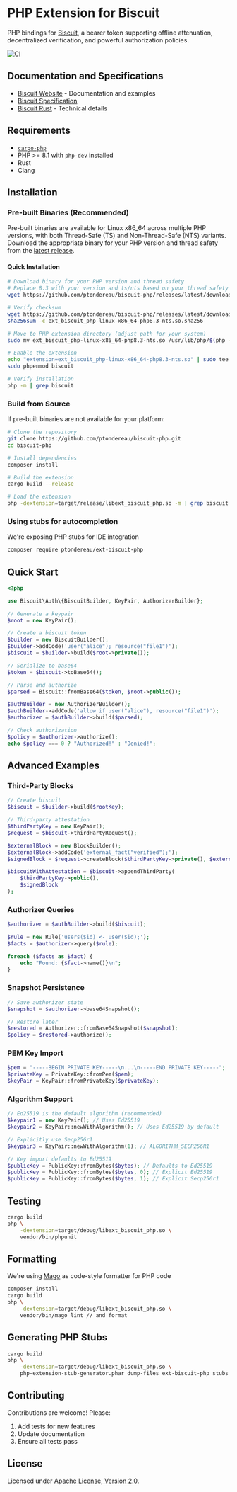# PHP Extension for Biscuit

PHP bindings for [Biscuit](https://www.biscuitsec.org), a bearer token supporting offline attenuation, decentralized verification, and powerful authorization policies.

[![CI](https://github.com/ptondereau/biscuit-php/actions/workflows/tests.yml/badge.svg)](https://github.com/ptondereau/biscuit-php/actions/workflows/tests.yml)

## Documentation and Specifications

- [Biscuit Website](https://www.biscuitsec.org) - Documentation and examples
- [Biscuit Specification](https://github.com/biscuit-auth/biscuit)
- [Biscuit Rust](https://github.com/biscuit-auth/biscuit-rust) - Technical details

## Requirements

- [`cargo-php`](https://crates.io/crates/cargo-php)
- PHP >= 8.1 with `php-dev` installed
- Rust
- Clang

## Installation

### Pre-built Binaries (Recommended)

Pre-built binaries are available for Linux x86_64 across multiple PHP versions, with both Thread-Safe (TS) and Non-Thread-Safe (NTS) variants. Download the appropriate binary for your PHP version and thread safety from the [latest release](https://github.com/ptondereau/biscuit-php/releases/latest).

#### Quick Installation

```bash
# Download binary for your PHP version and thread safety
# Replace 8.3 with your version and ts/nts based on your thread safety
wget https://github.com/ptondereau/biscuit-php/releases/latest/download/ext_biscuit_php-linux-x86_64-php8.3-nts.so

# Verify checksum
wget https://github.com/ptondereau/biscuit-php/releases/latest/download/ext_biscuit_php-linux-x86_64-php8.3-nts.so.sha256
sha256sum -c ext_biscuit_php-linux-x86_64-php8.3-nts.so.sha256

# Move to PHP extension directory (adjust path for your system)
sudo mv ext_biscuit_php-linux-x86_64-php8.3-nts.so /usr/lib/php/$(php -r 'echo PHP_MAJOR_VERSION.".".PHP_MINOR_VERSION;')/

# Enable the extension
echo "extension=ext_biscuit_php-linux-x86_64-php8.3-nts.so" | sudo tee /etc/php/$(php -r 'echo PHP_MAJOR_VERSION.".".PHP_MINOR_VERSION;')/mods-available/biscuit.ini
sudo phpenmod biscuit

# Verify installation
php -m | grep biscuit
```

### Build from Source

If pre-built binaries are not available for your platform:

```bash
# Clone the repository
git clone https://github.com/ptondereau/biscuit-php.git
cd biscuit-php

# Install dependencies
composer install

# Build the extension
cargo build --release

# Load the extension
php -dextension=target/release/libext_biscuit_php.so -m | grep biscuit
```

### Using stubs for autocompletion

We're exposing PHP stubs for IDE integration

```bash
composer require ptondereau/ext-biscuit-php
```

## Quick Start

```php
<?php

use Biscuit\Auth\{BiscuitBuilder, KeyPair, AuthorizerBuilder};

// Generate a keypair
$root = new KeyPair();

// Create a biscuit token
$builder = new BiscuitBuilder();
$builder->addCode('user("alice"); resource("file1")');
$biscuit = $builder->build($root->private());

// Serialize to base64
$token = $biscuit->toBase64();

// Parse and authorize
$parsed = Biscuit::fromBase64($token, $root->public());

$authBuilder = new AuthorizerBuilder();
$authBuilder->addCode('allow if user("alice"), resource("file1")');
$authorizer = $authBuilder->build($parsed);

// Check authorization
$policy = $authorizer->authorize();
echo $policy === 0 ? "Authorized!" : "Denied!";
```

## Advanced Examples

### Third-Party Blocks

```php
// Create biscuit
$biscuit = $builder->build($rootKey);

// Third-party attestation
$thirdPartyKey = new KeyPair();
$request = $biscuit->thirdPartyRequest();

$externalBlock = new BlockBuilder();
$externalBlock->addCode('external_fact("verified");');
$signedBlock = $request->createBlock($thirdPartyKey->private(), $externalBlock);

$biscuitWithAttestation = $biscuit->appendThirdParty(
    $thirdPartyKey->public(),
    $signedBlock
);
```

### Authorizer Queries

```php
$authorizer = $authBuilder->build($biscuit);

$rule = new Rule('users($id) <- user($id);');
$facts = $authorizer->query($rule);

foreach ($facts as $fact) {
    echo "Found: {$fact->name()}\n";
}
```

### Snapshot Persistence

```php
// Save authorizer state
$snapshot = $authorizer->base64Snapshot();

// Restore later
$restored = Authorizer::fromBase64Snapshot($snapshot);
$policy = $restored->authorize();
```

### PEM Key Import

```php
$pem = "-----BEGIN PRIVATE KEY-----\n...\n-----END PRIVATE KEY-----";
$privateKey = PrivateKey::fromPem($pem);
$keyPair = KeyPair::fromPrivateKey($privateKey);
```

### Algorithm Support

```php
// Ed25519 is the default algorithm (recommended)
$keypair1 = new KeyPair(); // Uses Ed25519
$keypair2 = KeyPair::newWithAlgorithm(); // Uses Ed25519 by default

// Explicitly use Secp256r1
$keypair3 = KeyPair::newWithAlgorithm(1); // ALGORITHM_SECP256R1

// Key import defaults to Ed25519
$publicKey = PublicKey::fromBytes($bytes); // Defaults to Ed25519
$publicKey = PublicKey::fromBytes($bytes, 0); // Explicit Ed25519
$publicKey = PublicKey::fromBytes($bytes, 1); // Explicit Secp256r1
```

## Testing

```bash
cargo build
php \
    -dextension=target/debug/libext_biscuit_php.so \
    vendor/bin/phpunit
```

## Formatting

We're using [Mago](https://mago.carthage.software/) as code-style formatter for PHP code

```bash
composer install
cargo build
php \
    -dextension=target/debug/libext_biscuit_php.so \
    vendor/bin/mago lint // and format
```

## Generating PHP Stubs

```bash
cargo build
php \
    -dextension=target/debug/libext_biscuit_php.so \
    php-extension-stub-generator.phar dump-files ext-biscuit-php stubs
```

## Contributing

Contributions are welcome! Please:

1. Add tests for new features
3. Update documentation
4. Ensure all tests pass

## License

Licensed under [Apache License, Version 2.0](./LICENSE).
